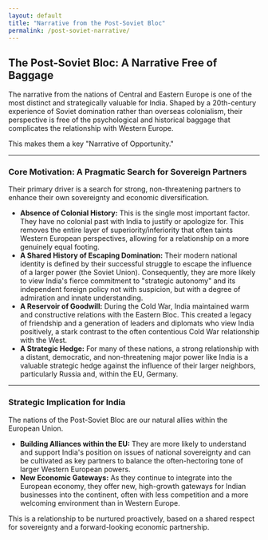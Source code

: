 ```yaml
---
layout: default
title: "Narrative from the Post-Soviet Bloc"
permalink: /post-soviet-narrative/
---
```


## The Post-Soviet Bloc: A Narrative Free of Baggage

The narrative from the nations of Central and Eastern Europe is one of the most distinct and strategically valuable for India. Shaped by a 20th-century experience of Soviet domination rather than overseas colonialism, their perspective is free of the psychological and historical baggage that complicates the relationship with Western Europe.

This makes them a key "Narrative of Opportunity."

---

### Core Motivation: A Pragmatic Search for Sovereign Partners

Their primary driver is a search for strong, non-threatening partners to enhance their own sovereignty and economic diversification.

*   **Absence of Colonial History:** This is the single most important factor. They have no colonial past with India to justify or apologize for. This removes the entire layer of superiority/inferiority that often taints Western European perspectives, allowing for a relationship on a more genuinely equal footing.
*   **A Shared History of Escaping Domination:** Their modern national identity is defined by their successful struggle to escape the influence of a larger power (the Soviet Union). Consequently, they are more likely to view India's fierce commitment to "strategic autonomy" and its independent foreign policy not with suspicion, but with a degree of admiration and innate understanding.
*   **A Reservoir of Goodwill:** During the Cold War, India maintained warm and constructive relations with the Eastern Bloc. This created a legacy of friendship and a generation of leaders and diplomats who view India positively, a stark contrast to the often contentious Cold War relationship with the West.
*   **A Strategic Hedge:** For many of these nations, a strong relationship with a distant, democratic, and non-threatening major power like India is a valuable strategic hedge against the influence of their larger neighbors, particularly Russia and, within the EU, Germany.

---

### Strategic Implication for India

The nations of the Post-Soviet Bloc are our natural allies within the European Union.

*   **Building Alliances within the EU:** They are more likely to understand and support India's position on issues of national sovereignty and can be cultivated as key partners to balance the often-hectoring tone of larger Western European powers.
*   **New Economic Gateways:** As they continue to integrate into the European economy, they offer new, high-growth gateways for Indian businesses into the continent, often with less competition and a more welcoming environment than in Western Europe.

This is a relationship to be nurtured proactively, based on a shared respect for sovereignty and a forward-looking economic partnership.
